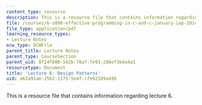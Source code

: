 ```yaml
---
content_type: resource
description: This is a resource file that contains information regarding lecture 6.
file: /courses/6-s096-effective-programming-in-c-and-c-january-iap-2014/a62a91ae256211755e4fcfe92109a496_MIT6_S096IAP14_Lecture6.pdf
file_type: application/pdf
learning_resource_types:
- Lecture Notes
ocw_type: OCWFile
parent_title: Lecture Notes
parent_type: CourseSection
parent_uid: 8f24f800-582b-70a7-fe91-288ef3b4a4a1
resourcetype: Document
title: 'Lecture 6: Design Patterns'
uid: a62a91ae-2562-1175-5e4f-cfe92109a496
---
```

This is a resource file that contains information regarding lecture 6.

